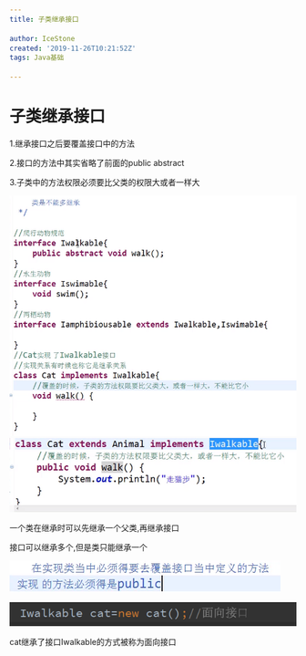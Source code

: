 ```yaml
---
title: 子类继承接口

author: IceStone
created: '2019-11-26T10:21:52Z'
tags: Java基础

---
```


# 子类继承接口

1.继承接口之后要覆盖接口中的方法

2.接口的方法中其实省略了前面的public abstract

3.子类中的方法权限必须要比父类的权限大或者一样大

![](images/cf0b1f56-e692-4857-b8b4-73da5a5f5b98.png)![](images/1fdd9c59-74cf-4592-83bd-c95f9f061120.png)

一个类在继承时可以先继承一个父类,再继承接口


接口可以继承多个,但是类只能继承一个

![](images/50b4ecdf-2392-45b9-8410-3c3979ce9030.png)

![](images/6e3d1ba2-7e61-4243-b9f9-00906ec1ae67.png)

cat继承了接口Iwalkable的方式被称为面向接口


